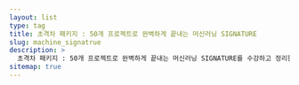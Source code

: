 ```yaml
---
layout: list
type: tag
title: 초격차 패키지 : 50개 프로젝트로 완벽하게 끝내는 머신러닝 SIGNATURE
slug: machine_signatrue
description: >
  초격차 패키지 : 50개 프로젝트로 완벽하게 끝내는 머신러닝 SIGNATURE를 수강하고 정리한 내용입니다.
sitemap: true
---
```


